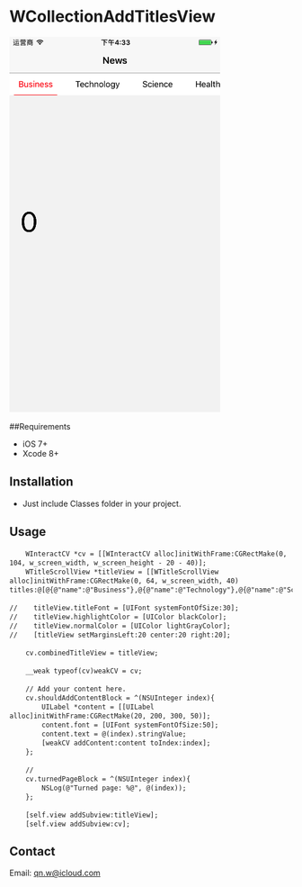 # WCollectionAddTitlesView

![MacDown logo](https://github.com/W-v-W/WCollectionAddTitlesView/raw/master/WCollectionAddTitlesView/SimulatorScreenShot.png)

##Requirements

- iOS 7+
- Xcode 8+

## Installation

- Just include Classes folder in your project.



## Usage
```objc
    WInteractCV *cv = [[WInteractCV alloc]initWithFrame:CGRectMake(0, 104, w_screen_width, w_screen_height - 20 - 40)];
    WTitleScrollView *titleView = [[WTitleScrollView alloc]initWithFrame:CGRectMake(0, 64, w_screen_width, 40) titles:@[@{@"name":@"Business"},@{@"name":@"Technology"},@{@"name":@"Science"},@{@"name":@"Health"},@{@"name":@"Sports"},@{@"name":@"Entertainment"}]];
    
//    titleView.titleFont = [UIFont systemFontOfSize:30];
//    titleView.highlightColor = [UIColor blackColor];
//    titleView.normalColor = [UIColor lightGrayColor];
//    [titleView setMarginsLeft:20 center:20 right:20];

    cv.combinedTitleView = titleView;
    
    __weak typeof(cv)weakCV = cv;
    
    // Add your content here.
    cv.shouldAddContentBlock = ^(NSUInteger index){
        UILabel *content = [[UILabel alloc]initWithFrame:CGRectMake(20, 200, 300, 50)];
        content.font = [UIFont systemFontOfSize:50];
        content.text = @(index).stringValue;
        [weakCV addContent:content toIndex:index];
    };
    
    // 
    cv.turnedPageBlock = ^(NSUInteger index){
        NSLog(@"Turned page: %@", @(index));
    };
    
    [self.view addSubview:titleView];
    [self.view addSubview:cv];
```
## Contact

Email: <qn.w@icloud.com>
